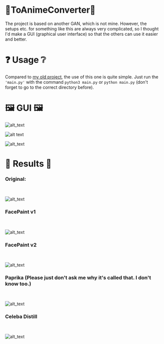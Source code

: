 # 🧍ToAnimeConverter🧍
The project is based on another GAN, which is not mine. However, the setups etc. for something like this are always very complicated, so I thought I'd make a GUI (graphical user interface) so that the others can use it easier and better.

# ❓ Usage ❔
Compared to <a href="https://github.com/Fidode07/MinecraftToAIConverter">my old project</a>, the use of this one is quite simple. Just run the `'main.py'` with the command `python3 main.py` or `python main.py` (don't forget to go to the correct directory before).

# 🖼 GUI 🖼
![alt_text](https://raw.githubusercontent.com/Fidode07/ToAnimeConverter/main/images/gui1.png)</br>

![alt text](https://raw.githubusercontent.com/Fidode07/ToAnimeConverter/main/images/gui2.png) </br>

![alt_text](https://raw.githubusercontent.com/Fidode07/ToAnimeConverter/main/images/gui1.png) </br>

# 💯 Results 💯

<h3>Original: </h3> </br>

![alt_text](https://raw.githubusercontent.com/Fidode07/ToAnimeConverter/main/images/monkey_original.jpg) </br>

<h3>FacePaint v1</h3> </br>

![alt_text](https://raw.githubusercontent.com/Fidode07/ToAnimeConverter/main/images/monkey_facepaint1.jpg) </br>

<h3>FacePaint v2</h3> </br>

![alt_text](https://raw.githubusercontent.com/Fidode07/ToAnimeConverter/main/images/monkey_facepaint2.jpg) </br>

<h3>Paprika (Please just don't ask me why it's called that. I don't know too.)</h3> </br>

![alt_text](https://github.com/Fidode07/ToAnimeConverter/blob/main/images/monkey_paprika.jpg) </br>

<h3>Celeba Distill</h3> </br>

![alt_text](https://github.com/Fidode07/ToAnimeConverter/blob/main/images/celeba_distill.jpg) </br>
